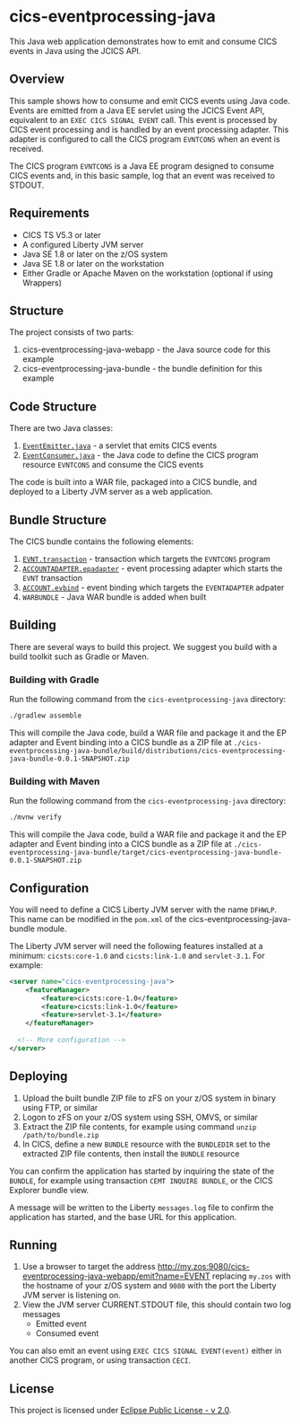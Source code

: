 # cics-eventprocessing-java

This Java web application demonstrates how to emit and consume CICS events in Java using the JCICS API.

## Overview

This sample shows how to consume and emit CICS events using Java code. Events are emitted from a Java EE servlet using the JCICS Event API, equivalent to an `EXEC CICS SIGNAL EVENT` call. This event is processed by CICS event processing and is handled by an event processing adapter. This adapter is configured to call the CICS program `EVNTCONS` when an event is received.

The CICS program `EVNTCONS` is a Java EE program designed to consume CICS events and, in this basic sample, log that an event was received to STDOUT.

## Requirements

* CICS TS V5.3 or later
* A configured Liberty JVM server
* Java SE 1.8 or later on the z/OS system
* Java SE 1.8 or later on the workstation
* Either Gradle or Apache Maven on the workstation (optional if using Wrappers)

## Structure

The project consists of two parts:

1. cics-eventprocessing-java-webapp - the Java source code for this example
2. cics-eventprocessing-java-bundle - the bundle definition for this example

## Code Structure

There are two Java classes:

1. [`EventEmitter.java`](./cics-eventprocessing-java/cics-eventprocessing-java-webapp/src/main/java/com/ibm/cicsdev/eventprocessing/EventEmitter.java) - a servlet that emits CICS events
2. [`EventConsumer.java`](./cics-eventprocessing-java/cics-eventprocessing-java-webapp/src/main/java/com/ibm/cicsdev/eventprocessing/EventConsumer.java) - the Java code to define the CICS program resource `EVNTCONS` and consume the CICS events

The code is built into a WAR file, packaged into a CICS bundle, and deployed to a Liberty JVM server as a web application.

## Bundle Structure

The CICS bundle contains the following elements:

1. [`EVNT.transaction`](./cics-eventprocessing-java/cics-eventprocessing-java-bundle/src/main/bundleParts/EVNT.transaction) - transaction which targets the `EVNTCONS` program
2. [`ACCOUNTADAPTER.epadapter`](./cics-eventprocessing-java/cics-eventprocessing-java-bundle/src/main/bundleParts/ACCOUNTADAPTER.epadapter) - event processing adapter which starts the `EVNT` transaction
3. [`ACCOUNT.evbind`](./cics-eventprocessing-java/cics-eventprocessing-java-bundle/src/main/bundleParts/ACCOUNTADAPTER.epadapter) - event binding which targets the `EVENTADAPTER` adpater
4. `WARBUNDLE` - Java WAR bundle is added when built

## Building

There are several ways to build this project. We suggest you build with a build toolkit such as Gradle or Maven.

### Building with Gradle

Run the following command from the `cics-eventprocessing-java` directory:

```sh
./gradlew assemble
```

This will compile the Java code, build a WAR file and package it and the EP adapter and Event binding into a CICS bundle as a ZIP file at `./cics-eventprocessing-java-bundle/build/distributions/cics-eventprocessing-java-bundle-0.0.1-SNAPSHOT.zip`

### Building with Maven

Run the following command from the `cics-eventprocessing-java` directory:

```sh
./mvnw verify
```

This will compile the Java code, build a WAR file and package it and the EP adapter and Event binding into a CICS bundle as a ZIP file at `./cics-eventprocessing-java-bundle/target/cics-eventprocessing-java-bundle-0.0.1-SNAPSHOT.zip`

## Configuration

You will need to define a CICS Liberty JVM server with the name `DFHWLP`. This name can be modified in the `pom.xml` of the cics-eventprocessing-java-bundle module.

The Liberty JVM server will need the following features installed at a minimum: `cicsts:core-1.0` and `cicsts:link-1.0` and `servlet-3.1`. For example:

```xml
<server name="cics-eventprocessing-java">
    <featureManager>
        <feature>cicsts:core-1.0</feature>
        <feature>cicsts:link-1.0</feature>
        <feature>servlet-3.1</feature>
    </featureManager>
  
  <!-- More configuration -->
</server>
```

## Deploying

1. Upload the built bundle ZIP file to zFS on your z/OS system in binary using FTP, or similar
2. Logon to zFS on your z/OS system using SSH, OMVS, or similar
3. Extract the ZIP file contents, for example using command `unzip /path/to/bundle.zip`
4. In CICS, define a new `BUNDLE` resource with the `BUNDLEDIR` set to the extracted ZIP file contents, then install the `BUNDLE` resource

You can confirm the application has started by inquiring the state of the `BUNDLE`, for example using transaction `CEMT INQUIRE BUNDLE`, or the CICS Explorer bundle view.

A message will be written to the Liberty `messages.log` file to confirm the application has started, and the base URL for this application.

## Running

1. Use a browser to target the address http://my.zos:9080/cics-eventprocessing-java-webapp/emit?name=EVENT replacing `my.zos` with the hostname of your z/OS system and `9080` with the port the Liberty JVM server is listening on.
2. View the JVM server CURRENT.STDOUT file, this should contain two log messages
   * Emitted event
   * Consumed event

You can also emit an event using `EXEC CICS SIGNAL EVENT(event)` either in another CICS program, or using transaction `CECI`.

## License

This project is licensed under [Eclipse Public License - v 2.0](LICENSE).
